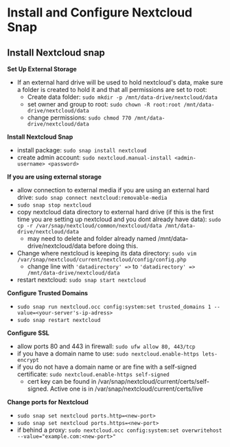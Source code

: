 # Install and Configure Nextcloud Snap

## Install Nextcloud snap

**Set Up External Storage**
* If an external hard drive will be used to hold nextcloud's data, make sure a folder is created to hold it and that all permissions are set to root:
  * Create data folder: `sudo mkdir -p /mnt/data-drive/nextcloud/data`
  * set owner and group to root: `sudo chown -R root:root /mnt/data-drive/nextcloud/data`
  * change permissions: `sudo chmod 770 /mnt/data-drive/nextcloud/data`

**Install Nextcloud Snap**
* install package: `sudo snap install nextcloud`
* create admin account: `sudo nextcloud.manual-install <admin-username> <password>`

**If you are using external storage**
* allow connection to external media if you are using an external hard drive: `sudo snap connect nextcloud:removable-media`
* `sudo snap stop nextcloud`
* copy nextcloud data directory to external hard drive (if this is the first time you are setting up nextcloud and you dont already have data): `sudo cp -r /var/snap/nextcloud/common/nextcloud/data /mnt/data-drive/nextcloud/data`
  * may need to delete and folder already named /mnt/data-drive/nextcloud/data before doing this.
* Change where nextcloud is keeping its data directory: `sudo vim /var/snap/nextcloud/current/nextcloud/config/config.php`
  * change line with `'datadirectory' =>` to `'datadirectory' => /mnt/data-drive/nextcloud/data`
* restart nextcloud: `sudo snap start nextcloud`


**Configure Trusted Domains**
* `sudo snap run nextcloud.occ config:system:set trusted_domains 1 --value=<your-server's-ip-adress>`
* `sudo snap restart nextcloud`


**Configure SSL**
* allow ports 80 and 443 in firewall: `sudo ufw allow 80, 443/tcp`
* if you have a domain name to use: `sudo nextcloud.enable-https lets-encrypt`
* if you do not have a domain name or are fine with a self-signed certificate: `sudo nextcloud.enable-https self-signed`
  * cert key can be found in /var/snap/nextcloud/current/certs/self-signed. Active one is in /var/snap/nextcloud/current/certs/live


**Change ports for Nextcloud**
* `sudo snap set nextcloud ports.http=<new-port>`
* `sudo snap set nextcloud ports.https=<new-port>`
* if behind a proxy: `sudo nextcloud.occ config:system:set overwritehost --value="example.com:<new-port>"`